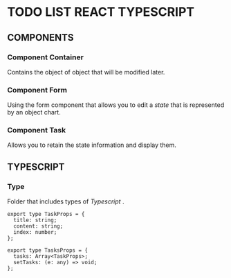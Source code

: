 # **TODO LIST REACT TYPESCRIPT**

## **COMPONENTS**

### **Component Container**

Contains the object of object that will be modified later.

### **Component Form**

Using the form component that allows you to edit a _*state*_ that is represented by an object chart.

### **Component Task**

Allows you to retain the state information and display them.

## **TYPESCRIPT**

### **Type**

Folder that includes types of _*Typescript*_ .

```
export type TaskProps = {
  title: string;
  content: string;
  index: number;
};

export type TasksProps = {
  tasks: Array<TaskProps>;
  setTasks: (e: any) => void;
};
```
